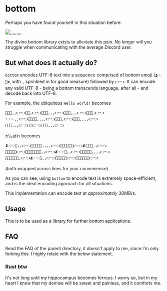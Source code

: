 # bottom
Perhaps you have found yourself in this situation before:

![,,,,,,,,,](https://cdn.discordapp.com/attachments/644479051918082050/799905088541425664/bottom.jpg)

The divine bottom library exists to alleviate this pain. No longer will you struggle when communicating with the average Discord user.

## But what does it actually do?

``bottom`` encodes UTF-8 text into a sequence comprised of bottom emoji (`🫂✨🥺❤️`, with ``,`` sprinkled in for good measure) followed by `👉👈`.
It can encode any valid UTF-8 - being a bottom transcends language, after all - and decode back into UTF-8.

For example, the ubiquitous `Hello world!` becomes
```
💖✨✨,,👉👈💖💖,👉👈💖💖🥺,,,👉👈💖💖🥺,,,👉👈💖💖✨,👉👈
✨✨✨,,👉👈💖💖✨🥺,,,,👉👈💖💖✨,👉👈💖💖✨,,,,👉👈
💖💖🥺,,,👉👈💖💖👉👈✨✨✨,,,👉👈
```
`がんばれ` becomes
```
🫂✨✨🥺,,👉👈💖💖✨✨🥺,,,,👉👈💖💖✨✨✨✨👉👈🫂✨✨🥺,,👉👈
💖💖✨✨✨👉👈💖💖✨✨✨✨🥺,,👉👈🫂✨✨🥺,,👉👈💖💖✨✨🥺,,,,👉👈
💖💖💖✨✨🥺,👉👈🫂✨✨🥺,,👉👈💖💖✨✨✨👉👈💖💖✨✨✨✨👉👈
```
(both wrapped across lines for your convenience)

As you can see, using `bottom` to encode text is extremely space-efficient, and is the ideal encoding approach for all situations.

This implementation can encode text at *approximately* 30MB/s.

## Usage
This is to be used as a library for further bottom applications.

## FAQ
Read the FAQ of the parent directory, it doesn't apply to me, since I'm only forking this. I highly relate with the below statement.

### Rust btw
It's not long until my hippocampus becomes ferrous. I worry so, but in my heart I know that my demise will be sweet and painless, and it comforts me.
